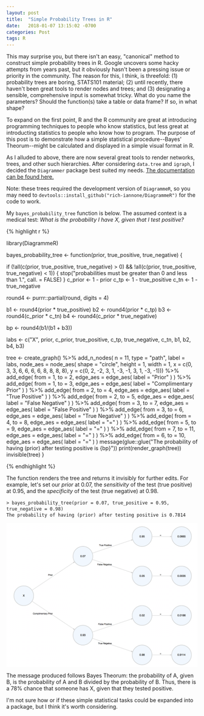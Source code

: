 ```yaml
---
layout: post
title:  "Simple Probability Trees in R"
date:   2018-01-07 13:15:02 -0700
categories: Post
tags: R
---
```


This may surprise you, but there isn't an easy, "canonical" method to construct simple probability trees in R. Google uncovers
some hacky attempts from years past, but it obviously hasn't been a pressing issue or priority in the community. The reason for this,
I think, is threefold: (1) probability trees are boring, STATS101 material; (2) until recently, there haven't been great tools
to render nodes and trees; and (3) designating a sensible, comprehensive input is somewhat tricky. What do you name the parameters? Should
the function(s) take a table or data frame? If so, in what shape? 

To expand on the first point, R and the R community are great at introducing programming techniques to people who know statistics,
but less great at introducting statistics to people who know how to program. The purpose of this post is to demonstrate how a 
simple statistical procedure--Bayes' Theorum--might be calculated and displayed in a simple visual format in R.

<!--more-->

As I alluded to above, there are now several great tools to render networks, trees, and other such hierarchies. After considering
`data.tree` and `igraph`, I decided the `Diagrammer` package best suited my needs. [The documentation can be found here.](http://rich-iannone.github.io/DiagrammeR/)

Note: these trees required the development version of `DiagrammeR`, so you may need to `devtools::install_github("rich-iannone/DiagrammeR")`
for the code to work.

My `bayes_probability_tree` function is below. The assumed context is a medical test: *What is the probability I have X, given
that I test positive?* 

{% highlight r %}

library(DiagrammeR)

bayes_probability_tree <- function(prior, true_positive, true_negative) {
  
  if (!all(c(prior, true_positive, true_negative) > 0) && !all(c(prior, true_positive, true_negative) < 1)) {
    stop("probabilities must be greater than 0 and less than 1.",
         call. = FALSE)
  }
  c_prior <- 1 - prior
  c_tp <- 1 - true_positive
  c_tn <- 1 - true_negative
  
  round4 <- purrr::partial(round, digits = 4)
  
  b1 <- round4(prior * true_positive)
  b2 <- round4(prior * c_tp)
  b3 <- round4(c_prior * c_tn)
  b4 <- round4(c_prior * true_negative)
  
  bp <-  round4(b1/(b1 + b3))
  
  labs <- c("X", prior, c_prior, true_positive, c_tp, true_negative, c_tn, b1, b2, b4, b3)
  
  tree <-
    create_graph() %>%
    add_n_nodes(
      n = 11,
      type = "path",
      label = labs,
      node_aes = node_aes(
        shape = "circle",
        height = 1,
        width = 1,
        x = c(0, 3, 3, 6, 6, 6, 6, 8, 8, 8, 8),
        y = c(0, 2, -2, 3, 1, -3, -1, 3, 1, -3, -1))) %>% 
    add_edge(
      from = 1,
      to = 2,
      edge_aes = edge_aes(
        label = "Prior"
      )
    ) %>% 
    add_edge(
      from = 1, 
      to = 3,
      edge_aes = edge_aes(
        label = "Complimentary Prior"
      )
    ) %>% 
    add_edge(
      from = 2,
      to = 4,
      edge_aes = edge_aes(
        label = "True Positive"
      )
    ) %>% 
    add_edge(
      from = 2,
      to = 5,
      edge_aes = edge_aes(
        label = "False Negative"
      )
    ) %>% 
    add_edge(
      from = 3,
      to = 7,
      edge_aes = edge_aes(
        label = "False Positive"
      )
    ) %>% 
    add_edge(
      from = 3,
      to = 6,
      edge_aes = edge_aes(
        label = "True Negative"
      )
    ) %>% 
    add_edge(
      from = 4,
      to = 8,
      edge_aes = edge_aes(
        label = "="
      )
    ) %>% 
    add_edge(
      from = 5,
      to = 9,
      edge_aes = edge_aes(
        label = "="
      )
    ) %>% 
    add_edge(
      from = 7,
      to = 11,
      edge_aes = edge_aes(
        label = "="
      )
    ) %>% 
    add_edge(
      from = 6,
      to = 10,
      edge_aes = edge_aes(
        label = "="
      )
    ) 
  message(glue::glue("The probability of having (prior) after testing positive is {bp}"))
  print(render_graph(tree))
  invisible(tree)
}

{% endhighlight %}

The function renders the tree and returns it invisibly for further edits. For example, let's set our *prior* at 0.07,
the *sensitivity* of the test (true positive) at 0.95, and the *specificity* of the test (true negative) at 0.98. 

```
> bayes_probability_tree(prior = 0.07, true_positive = 0.95, true_negative = 0.98)
The probability of having (prior) after testing positive is 0.7814

```
<img src="/img/blog/ptree1.png" alt="ptree1" align="center"/> 

The message produced follows Bayes Theorum: the probability of A, given B, is the probability of A and B divided by the probability of B. Thus, there is a 78% chance that someone has X, given that they tested positive.

I'm not sure how or if these simple statistical tasks could be expanded into a package, but I think it's worth considering.
